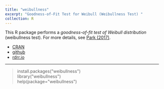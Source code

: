 ```yaml
---
title: "weibullness"
excerpt: "Goodness-of-Fit Test for Weibull (Weibullness Test) "
collection: R
---
```


This R package performs a <i>goodness-of-fit test of Weibull distribution</i> 
(weibullness test). 
For more details, see 
[Park (2017)](http://journals.sfu.ca/ijietap/index.php/ijie/article/view/2848). <br />


+ [CRAN](https://cran.r-project.org/web/packages/weibullness/index.html) 
+ [github](https://github.com/appliedstat/R/tree/master/weibullness)
+ [rdrr.io](https://rdrr.io/cran/weibullness/) 

------
> install.packages("weibullness") <br />
> library("weibullness")  <br />
> help(package="weibullness") 
